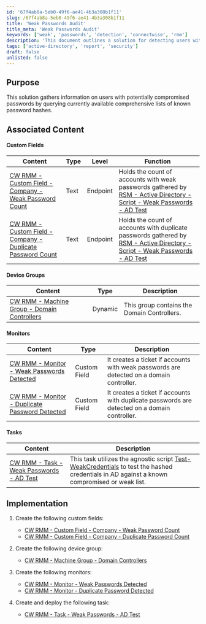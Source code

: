 ```yaml
---
id: '67f4ab8a-5eb0-49f6-ae41-4b3a308b1f11'
slug: /67f4ab8a-5eb0-49f6-ae41-4b3a308b1f11
title: 'Weak Passwords Audit'
title_meta: 'Weak Passwords Audit'
keywords: ['weak', 'passwords', 'detection', 'connectwise', 'rmm']
description: 'This document outlines a solution for detecting users with potentially compromised passwords by querying known password hashes. It includes details on custom fields, device groups, monitors, and tasks necessary for implementation in ConnectWise RMM.'
tags: ['active-directory', 'report', 'security']
draft: false
unlisted: false
---
```


## Purpose

This solution gathers information on users with potentially compromised passwords by querying currently available comprehensive lists of known password hashes.

## Associated Content

#### Custom Fields

| Content                                                                                                    | Type  | Level    | Function                                                                                                                                              |
|------------------------------------------------------------------------------------------------------------|-------|----------|-------------------------------------------------------------------------------------------------------------------------------------------------------|
| [CW RMM - Custom Field - Company - Weak Password Count](/docs/1a75efd1-8457-4b11-b9a8-0f7fe1a39db6)  | Text  | Endpoint | Holds the count of accounts with weak passwords gathered by [RSM - Active Directory - Script - Weak Passwords - AD Test](/docs/cf22292d-e874-47ee-9bd1-5ec79c5f3724) |
| [CW RMM - Custom Field - Company - Duplicate Password Count](/docs/98a07020-b4e1-4787-a829-9176de0a8b52) | Text  | Endpoint | Holds the count of accounts with duplicate passwords gathered by [RSM - Active Directory - Script - Weak Passwords - AD Test](/docs/cf22292d-e874-47ee-9bd1-5ec79c5f3724) |

#### Device Groups

| Content                                                                                                        | Type    | Description                          |
|----------------------------------------------------------------------------------------------------------------|---------|--------------------------------------|
| [CW RMM - Machine Group - Domain Controllers](/docs/eeeb4ee0-d683-44fd-81cf-7f8872b71c68)                | Dynamic | This group contains the Domain Controllers. |

#### Monitors

| Content                                                                                                     | Type          | Description                                                                                         |
|-------------------------------------------------------------------------------------------------------------|---------------|-----------------------------------------------------------------------------------------------------|
| [CW RMM - Monitor - Weak Passwords Detected](/docs/827c282a-8701-42f9-87d3-8dbb7372134d)              | Custom Field  | It creates a ticket if accounts with weak passwords are detected on a domain controller.           |
| [CW RMM - Monitor - Duplicate Password Detected](/docs/d093a07d-e012-4755-a3c1-ffd234b2905c)         | Custom Field  | It creates a ticket if accounts with duplicate passwords are detected on a domain controller.       |

#### Tasks

| Content                                                                                                   | Description                                                                                                                                                                       |
|-----------------------------------------------------------------------------------------------------------|-----------------------------------------------------------------------------------------------------------------------------------------------------------------------------------|
| [CW RMM - Task - Weak Passwords - AD Test](/docs/1d54d079-e038-46a7-8a03-fe6bad481487)              | This task utilizes the agnostic script [Test-WeakCredentials](/docs/9188a8e9-ba15-45aa-9391-d412866b1ebc  ) to test the hashed credentials in AD against a known compromised or weak list. |

## Implementation

1. Create the following custom fields:
   - [CW RMM - Custom Field - Company - Weak Password Count](/docs/1a75efd1-8457-4b11-b9a8-0f7fe1a39db6)
   - [CW RMM - Custom Field - Company - Duplicate Password Count](/docs/98a07020-b4e1-4787-a829-9176de0a8b52)

2. Create the following device group:
   - [CW RMM - Machine Group - Domain Controllers](/docs/eeeb4ee0-d683-44fd-81cf-7f8872b71c68)

3. Create the following monitors:
   - [CW RMM - Monitor - Weak Passwords Detected](/docs/827c282a-8701-42f9-87d3-8dbb7372134d)
   - [CW RMM - Monitor - Duplicate Password Detected](/docs/d093a07d-e012-4755-a3c1-ffd234b2905c)

4. Create and deploy the following task:
   - [CW RMM - Task - Weak Passwords - AD Test](/docs/1d54d079-e038-46a7-8a03-fe6bad481487)


